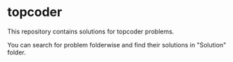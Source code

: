 # topcoder

This repository contains solutions for topcoder problems.

You can search for problem folderwise and find their solutions in "Solution" folder.
